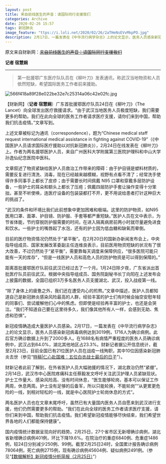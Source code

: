 ```yaml
---
layout: post
title: 来自前线医生的声音：请国际同行支援我们
categories: Archive
date: 2020-02-26 15:57
tags: 新冠肺炎
image_feature: "ttps://i.loli.net/2020/02/26/2aTHeNsEVvMkpPO.jpg"
description: 2月17日，一篇发表在《中华流行病学杂志》上的论文显示，医务人员感染新冠病毒病例达到3019例，1716人为确诊病例。此后官方确诊数据上升到了2000多人。
---
```


原文来自财新网：~~[来自前线医生的声音：请国际同行支援我们](http://www.caixin.com/2020-02-26/101520806.html)~~

**记者 宿慧娴**

---


>  第一批援鄂广东医疗队队员在《柳叶刀》发表通讯，称武汉当地物资和人员依然短缺，希望国际医务工作者前来援助。

![566f418a89f28e022be32e7c25314a06c42e02fc.jpg](https://i.loli.net/2020/02/26/2aTHeNsEVvMkpPO.jpg)

【财新网】（**记者 宿慧娴**）广东首批援鄂医疗队员24日在《柳叶刀》（The Lancet）向全球发出医疗救援请求。“由于武汉当地医务人员极度短缺，我们需要更多的帮助。我们在此向全球的医务工作者请求医疗支援，请你们来到中国，帮助我们抗击疫情。”文章写到。

上述文章被标记为通讯（correspondence），题为“Chinese medical staff request international medical assistance in fighting against COVID-19”（《中国医护人员请求国际医疗援助以对抗新冠肺炎》），2月24日在线发表在《柳叶刀》上。作者为两名援鄂医护人员，来自广州医科大学附属第三医院护理科和中山大学孙逸仙纪念医院中医科。

文章叙述了物资紧缺给医护人员救治工作带来的障碍：由于护目镜是塑料材质的，需要反复进行清洗、消毒，现在已经越来越模糊，视野有点看不清了；经常洗手使得许多同事手上都长了皮疹；由于需要长时间佩戴 N95 口罩和穿戴多层防护设备，一些护士的耳朵和额头上都长了压疮；佩戴四层防护手套让操作变得十分笨拙，甚至不听使唤，连医疗设备的包装袋都打不开，更不用说给患者打针这种巨大的挑战了。

“武汉的条件和环境比我们此前想象中更加困难和极端。这里的防护物资，如N95医用口罩、面罩、护目镜、防护服、手套等都严重短缺。”医护人员在文中表示，为节省体能，节约穿脱防护服需要的时间，在进入隔离病房前两小时就尽量避免进食和饮水。一些护士的嘴唇起了水泡，还有的护士因为低血糖和缺氧而晕倒。

目前的医疗物资情况仍然处于“紧平衡”。在2月20日的国新办新闻发布会上，中央指导组成员、国家发展改革委副主任连维良表示，目前医用物资短缺的状况有了很大改善，不过仍然处于“紧平衡”，需要靠每天调度来保障供应，“很多医院可能只能有一天的库存”，“但是一线医护人员和高危人员的防护物资是可以得到保障的。”

距离首批援鄂医疗队前往武汉已经过去了一个月。1月24日除夕夜，广东省派出首批医疗队员前往武汉。根据中央指导组成员、国务院副秘书长丁向阳在上述发布会上披露的数据，全国已组织3万多名医务人员支援湖北、武汉，投入战疫第一线。

“除了身体上的疲惫之外，我们还在遭受内心的煎熬。”文章中描述，医护人员都知道自己是新冠肺炎感染风险最高的人群，经验丰富的护士们有时候会抽空安慰年轻的同事们、尝试缓解他们心中的焦虑。但即使是经验再丰富的护士，也还是会哭泣。“我们不知道自己要在这里待多久，我们像其他所有人一样，会感到无助、焦虑和恐惧”。

新冠疫情确造成大量医护人员感染。2月17日，一篇发表在《中华流行病学杂志》上的论文显示，医务人员感染新冠病毒病例达到3019例，1716人为确诊病例。此后官方确诊数据上升到了2000多人。在1688名有病情严重程度的医务人员确诊病例中，武汉占到64.0%，湖北其他地区占23.3%。财新记者据公开信息统计，截至2月23日，目前全国已有21位医护人员在战疫一线殉职，其中10位因感染新冠肺炎去世（参见“[特稿|仁心赴国难：五位白衣战士最后的日子](http://china.caixin.com/2020-02-24/101519796.html)”）。

财新记者此前了解到，在外省医护人员大幅驰援的情况下，湖北救治仍然“紧绷”。2月14日，武汉市中心医院疼痛科主任蔡毅发文呼吁关注武汉护理人员紧缺现状。护士工作量大、感染风险高、没有时间休息，“医生能够轮岗，基本可以保证工作两周，休息两周。护士没有足够的后备军，所以只能轮换，不能轮岗”“从更累更危险的一线，到相对轻松的一线，就是中心医院护士轮岗休息的方式”。

两名医护人员也在文章末尾呼吁，虽然已有大量国内医务人员自愿来到武汉进行支援，他们仍然需要更多的帮助。“我们在此向全球的医务工作者请求医疗支援，请你们来到中国，帮助我们抗击疫情。我们希望新冠疫情能够尽快结束，我们希望世界各地的人们都能保持健康”。

国内疫情统计数据呈现向好的趋势。2月25日，27个省市区无新增确诊病例，湖北省新增确诊病例401例，环比下降19.6%。在院治疗的重症6840例、危重症1486例，较24日分别减少250例、99例。截至2月25日24时，全国累计报告确诊病例78064例，死亡病例2715例，现有确诊病例45604例、疑似病例2491例。（参见“[【数据解析】新冠疫情分析简报（2月25日）](http://database.caixin.com/2020-02-26/101520608.html)”）
